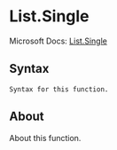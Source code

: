 ---
---

# List.Single

Microsoft Docs: [List.Single](https://docs.microsoft.com/en-us/powerquery-m/list-single)

## Syntax

```powerquery-m
Syntax for this function.
```

## About

About this function.

